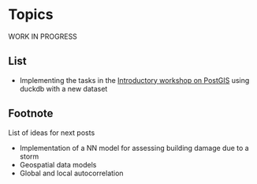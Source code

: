 # Topics

WORK IN PROGRESS 

## List

* Implementing the tasks in the [Introductory workshop on PostGIS]([https://website-name.com](https://postgis.net/workshops/postgis-intro/index.html)) using duckdb with a new dataset


## Footnote
List of ideas for next posts 
* Implementation of a NN model for assessing building damage due to a storm
* Geospatial data models
* Global and local autocorrelation 
